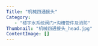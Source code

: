 ```yaml
---
Title: "机械四通接头"
Category:
   - "楼宇水系统阀门•沟槽管件及消防"
Thumbnail: "机械四通接头_head.jpg"
ContentImage: []
---
```


